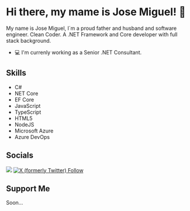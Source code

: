 # Hi there, my mame is Jose Miguel! 👋

My name is Jose Miguel, I´m a proud father and husband and software engineer. Clean Coder. A .NET Framework and Core developer with full stack background.

- :computer: I'm currenly working as a Senior .NET Consultant.

<!--
**jmmoyadev/jmmoyadev** is a ✨ _special_ ✨ repository because its `README.md` (this file) appears on your GitHub profile.

Here are some ideas to get you started:

- 🔭 I’m currently working on ...
- 🌱 I’m currently learning ...
- 👯 I’m looking to collaborate on ...
- 🤔 I’m looking for help with ...
- 💬 Ask me about ...
- 📫 How to reach me: ...
- 😄 Pronouns: ...
- ⚡ Fun fact: ...
-->

## Skills
- C#
- NET Core
- EF Core
- JavaScript
- TypeScript
- HTML5
- NodeJS
- Microsoft Azure
- Azure DevOps

## Socials
<p>
  <a href="https://linkedin.com/in/jmmoyadev" target="_blank"><img src="https://img.shields.io/badge/-LinkedIn-0a66c2?logo=linkedin&logoColor=white"/></a>
  <a href="https://twitter.com/jmmoyadev" target="_blank"><img alt="X (formerly Twitter) Follow" src="https://img.shields.io/twitter/follow/jmmoyadev"></a>
</p>

## Support Me
Soon...
